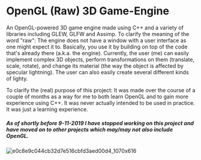 # OpenGL (Raw) 3D Game-Engine

An OpenGL-powered 3D game engine made using C++ and a variety of libraries including GLEW, GLFW and Assimp. To clarify the meaning of the word "raw": The engine does not have a window with a user interface as one might expect it to. Basically, you use it by building on top of the code that's already there (a.k.a. the engine). Currently, the user (me) can easily implement complex 3D objects, perform transformations on them (translate, scale, rotate), and change its material (the way the object is affected by specular lightning). The user can also easily create several different kinds of lighty.

To clarify the (real) purpose of this project: It was made over the course of a couple of months as a way for me to both learn OpenGL and to gain more experience using C++. It was never actually intended to be used in practice. It was just a learning experience.

##### As of shortly before 9-11-2019 I have stopped working on this project and have moved on to other projects which may/may not also include OpenGL.

![e0c8e9c044cb32d7e516cbfd3aed00d4_1070x616](https://user-images.githubusercontent.com/31830553/68535892-d177b280-0349-11ea-938e-23ccef522f57.png)
